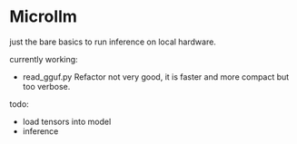 # Microllm

 just the bare basics to run inference on local hardware.

 currently working:
 - read_gguf.py
    Refactor not very good, it is faster and more compact but too verbose. 

todo:
- load tensors into model
- inference
